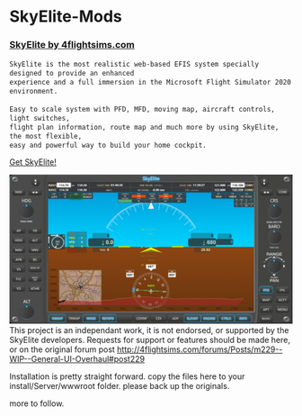 # SkyElite-Mods

### [SkyElite by 4flightsims.com](http://skyelite4mfs.com/downloads.html)
```PFD and MFD for MFS 2020
SkyElite is the most realistic web-based EFIS system specially designed to provide an enhanced
experience and a full immersion in the Microsoft Flight Simulator 2020 environment.

Easy to scale system with PFD, MFD, moving map, aircraft controls, light switches,
flight plan information, route map and much more by using SkyElite, the most flexible,
easy and powerful way to build your home cockpit.
```
[Get SkyElite!](http://skyelite4mfs.com/downloads.html)

![beta](/previews/Capture96.PNG)
This project is an independant work, it is not endorsed, or supported by the SkyElite developers. Requests for support or features should be made here, or on the original forum post http://4flightsims.com/forums/Posts/m229--WIP--General-UI-Overhaul#post229

Installation is pretty straight forward.
copy the files here to your install/Server/wwwroot folder.
please back up the originals.

more to follow.
